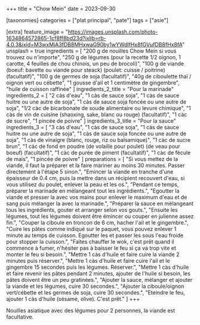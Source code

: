 +++
title = "Chow Mein"
date = 2023-09-30

[taxonomies]
categories = ["plat principal", "pate"]
tags = ["asie"]

[extra]
feature_image = "https://images.unsplash.com/photo-1634864572865-1cf8ff8bd23d?ixlib=rb-4.0.3&ixid=M3wxMjA3fDB8MHxwaG90by1wYWdlfHx8fGVufDB8fHx8fA"
unsplash = true
ingredients = [
  "200 g de nouilles Chow Mein si vous trouvez ou n'importe",
  "250 g de légumes (pour la recette 1/2 oignon, 1 carotte, 4 feuilles de chou chinois, un peu de brocoli)",
  "100 g de viande (boeuf: bavette ou viande pour steack) (poulet: cuisse / poitrine) (facultatif)",
  "100 g de germes de soja (facultatif)",
  "40g de ciboulette thaï / oignon vert ou cébette",
  "1 gousse d'ail et 1 centimètre de gingembre",
  "huile de cuisson raffinée"
]
ingredients_2_title = "Pour la marinade"
ingredients_2 = [
  "2 càs d'eau",
  "1 càs de sauce soja",
  "1 càs de sauce huitre ou une autre de soja",
  "1 càs de sauce soja foncée ou une autre de soja",
  "1/2 càc de bicarbonate de soude alimentaire ou levure chimique",
  "1 càs de vin de cuisine (shaoxing, sake, blanc ou rouge) (facultatif)",
  "1 càc de sucre",
  "1 pincée de poivre"
]
ingredients_3_title = "Pour la sauce"
ingredients_3 = [
  "3 càs d'eau",
  "1 càs de sauce soja",
  "1 càs de sauce huitre ou une autre de soja",
  "1 càs de sauce soja foncée ou une autre de soja",
  "1 càs de vinaigre (blanc, rouge, riz ou balsamique)",
  "1 càc de sucre brun",
  "1 càc de fond en poudre (de volaille pour poulet) (de veau pour boeuf) (facultatif)",
  "1 càc de purée de piment (facultatif)",
  "1 càc de fécule de maïs",
  "1 pincée de poivre"
]
preparations = [
  "Si vous mettez de la viande, il faut la préparer et la faire mariner au moins 30 minutes. Passer directement à l'étape 5 sinon.",
  "Emincer la viande en tranche d'une épaisseur de 0.4 cm, puis la mettre dans un récipient recouvert d'eau, si vous utilisez du poulet, enlever la peau et les os.",
  "Pendant ce temps, préparer la marinade en mélangeant tout les ingrédients.",
  "Egoutter la viande et presser la avec vos mains pour enlever le maximum d'eau et de sang puis mélanger la avec la marinade.",
  "Préparer la sauce en mélangeant tous les ingrédients, gouter et arranger selon vos gouts.",
  "Ensuite les légumes, tout les légumes doivent être émincer ou couper en julienne assez fin.",
  "Couper la ciboule en troncon de 6 cm, hacher l'ail et le gingembre.",
  "Cuire les pâtes comme indiqué sur le paquet, vous pouvez enlever 1 minute au temps de cuisson. Egoutter les et passer les sous l'eau froide pour stopper la cuisson.",
  "Faites chauffer le wok, c'est prêt quand il commence à fumer, n'hésiter pas à baisser le feu si ça va trop vite et monter le feu si besoin.",
  "Mettre 1 càs d'huile et faire cuire la viande 2 minutes puis réserver.",
  "Mettre 1 càs d'huile et faire cuire l'ail et le gingembre 15 secondes puis les légumes. Réserver.",
  "Mettre 1 càs d'huile et faire revenir les pâtes pendant 2 minutes, ajouter de l'huile si besoin, les pâtes doivent être un peu gratinées.",
  "Ajouter la sauce, mélanger et ajouter la viande et les légumes, cuire 30 secondes.",
  "Ajouter la ciboule/oignon vert/cébette et les germes de soja, cuire 30 secondes.",
  "Eteindre le feu, ajouter 1 càs d'huile (sésame, olive). C'est prêt."
]
+++

Nouilles asiatique avec des légumes pour 2 personnes, la viande est facultative.
